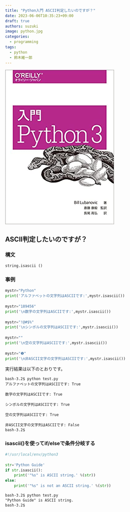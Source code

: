 ```yaml
---
title: "Python入門 ASCII判定したいのですが？"
date: 2023-06-06T10:35:23+09:00
draft: true
authors: suzuki
image: python.jpg
categories:
  - programming
tags:
  - python
  - 鈴木維一郎
---
```


![](python.jpg)

## ASCII判定したいのですが？
### 構文
```python
string.isascii ()
```

### 事例
```python
mystr="Python"
print('アルファベットの文字列はASCIIです:',mystr.isascii())

mystr="189456"
print('\n数字の文字列はASCIIです:',mystr.isascii())

mystr="!@#$%"
print('\nシンボルの文字列はASCIIです:',mystr.isascii())

mystr=""
print('\n空の文字列はASCIIです:',mystr.isascii())

mystr="❶"
print('\n非ASCII文字の文字列はASCIIです:',mystr.isascii())
```

実行結果は以下のとおりです。
```
bash-3.2$ python test.py
アルファベットの文字列はASCIIです: True

数字の文字列はASCIIです: True

シンボルの文字列はASCIIです: True

空の文字列はASCIIです: True

非ASCII文字の文字列はASCIIです: False
bash-3.2$
```

### isascii()を使ってif/elseで条件分岐する
```python
#!/usr/local/env/python3

str='Python Guide'
if str.isascii():
	print('"%s" is ASCII string.' %(str))
else:
	print('"%s" is not an ASCII string.' %(str))
```

```
bash-3.2$ python test.py
"Python Guide" is ASCII string.
bash-3.2$
```

